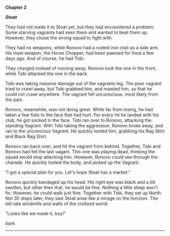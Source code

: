**Chapter 2** 

***Stoat***

They had not made it to Stoat yet, but they had encountered a problem. Some starving vagrants had seen them and wanted to beat them up. However, they chose the wrong squad to fight with. 

They had no weapons, while Ronovo had a rusted iron club as a side arm. His main weapon, the Horse Chopper, had been pawned for food a few days ago. And of course, he had Tobi.

They charged instead of running away. Ronovo took the one in the front, while Tobi attacked the one in the back.

Tobi was taking massive damage out of the vagrants leg. The poor vagrant tried to crawl away, but Tobi grabbed him, and mawled him, so that he could not crawl anywhere. The vagrant fell unconscious, most likely from the pain.

Ronovo, meanwhile, was not doing great. While far from losing, he had taken a few fists to the face that had hurt. For every hit he landed with his club, he got socked in the face. Tobi ran over to Ronovo, attacking the standing Vagrant. With Tobi taking the aggression, Ronovo broke away, and ran to the unconcious Vagrent. He quickly looted him, grabbing his Rag Skirt and Black Rag Shirt. 

Ronovo ran back over, and hit the vagrant from behind. Together, Tobi and Ronovo had fell the last vagant. This one was playing dead, thinking the squad would stop attacking him. However, Ronovo could see through the charade. He quickly looted the body, and picked up the Vagrant. 

"I got a special plan for you. Let's hope Stoat has a market."

Ronovo quickly bandaged up his head. His right eye was black and a bit swollen, but other then that, he would be fine. Nothing a little sleep won't fix. However, he could walk just fine. Together with Tobi, they set up North. Not 30 steps later, they saw Stoat arise like a mirage on the horizion. The tell-tale windmills and walls of the civilized world. 

"Looks like we made it, boy!"

*bark*

*******************************
